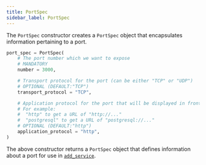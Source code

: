 ```yaml
---
title: PortSpec
sidebar_label: PortSpec
---
```


The `PortSpec` constructor creates a `PortSpec` object that encapsulates information pertaining to a port.

```python
port_spec = PortSpec(
    # The port number which we want to expose
    # MANDATORY
    number = 3000,

    # Transport protocol for the port (can be either "TCP" or "UDP")
    # OPTIONAL (DEFAULT:"TCP")
    transport_protocol = "TCP",

    # Application protocol for the port that will be displayed in front of URLs containing the port
    # For example:
    #  "http" to get a URL of "http://..."
    #  "postgresql" to get a URL of "postgresql://..."
    # OPTIONAL (DEFAULT:"http")
    application_protocol = "http",
)
```
The above constructor returns a `PortSpec` object that defines information about a port for use in [`add_service`](../concepts-reference/subnetworks.md).

<!--------------- ONLY LINKS BELOW THIS POINT ---------------------->
[future-references-reference]: ../concepts-reference/future-references.md
[add-service-reference]: ./plan.md#add_service
